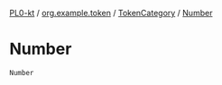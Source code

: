 [PL0-kt](../../index.md) / [org.example.token](../index.md) / [TokenCategory](index.md) / [Number](./-number.md)

# Number

`Number`